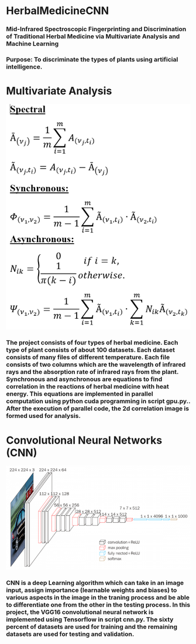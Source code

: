 # HerbalMedicineCNN

### Mid-Infrared Spectroscopic Fingerprinting and Discrimination of Traditional Herbal Medicine via Multivariate Analysis and Machine Learning 

### Purpose: To discriminate the types of plants using artificial intelligence.

# Multivariate Analysis
![alt text](https://github.com/weikhor/HerbalMedicineCNN/blob/master/math.PNG)

### The project consists of four types of herbal medicine. Each type of plant consists of about 100 datasets. Each dataset consists of many files of different temperature. Each file consists of two columns which are the wavelength of infrared rays and the absorption rate of infrared rays from the plant. Synchronous and asynchronous are equations to find correlation in the reactions of herbal medicine with heat energy. This equations are implemented in parallel computation using python cuda programming in script gpu.py.. After the execution of parallel code, the 2d correlation image is formed used for analysis. 

# Convolutional Neural Networks (CNN)
![alt text](https://github.com/weikhor/HerbalMedicineCNN/blob/master/vgg.png)

### CNN is a deep Learning algorithm which can take in an image input, assign importance (learnable weights and biases) to various aspects in the image in the traning process and be able to differentiate one from the other in the testing process. In this project, the VGG16 convolutional neural network is implemented using Tensorflow in script cnn.py. The sixty percent of datasets are used for training and the remaining datasets are used for testing and validation.   
